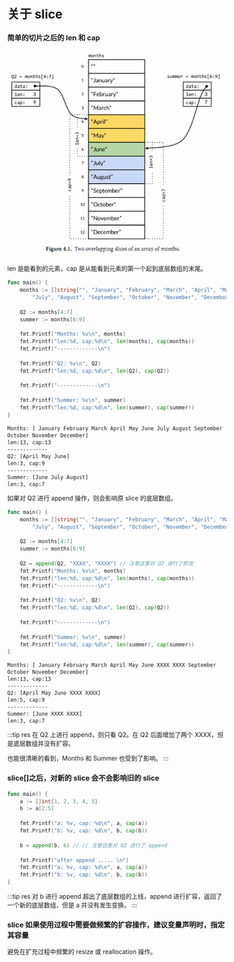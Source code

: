 # 关于 slice

### 简单的切片之后的 len 和 cap

![](./image/2022-05-12-18-03-24.png)

len 是能看到的元素，cap 是从能看到元素的第一个起到底层数组的末尾。

```go
func main() {
	months := []string{"", "January", "February", "March", "April", "May", "June",
		"July", "August", "September", "October", "November", "December"}

	Q2 := months[4:7]
	summer := months[6:9]

	fmt.Printf("Months: %v\n", months)
	fmt.Printf("len:%d, cap:%d\n", len(months), cap(months))
	fmt.Printf("-------------\n")

	fmt.Printf("Q2: %v\n", Q2)
	fmt.Printf("len:%d, cap:%d\n", len(Q2), cap(Q2))

	fmt.Printf("-------------\n")

	fmt.Printf("Summer: %v\n", summer)
	fmt.Printf("len:%d, cap:%d\n", len(summer), cap(summer))
}
```

```text
Months: [ January February March April May June July August September October November December]
len:13, cap:13
-------------
Q2: [April May June]
len:3, cap:9
-------------
Summer: [June July August]
len:3, cap:7
```

如果对 Q2 进行 append 操作，则会影响原 slice 的底层数组。

```go
func main() {
	months := []string{"", "January", "February", "March", "April", "May", "June",
		"July", "August", "September", "October", "November", "December"}

	Q2 := months[4:7]
	summer := months[6:9]

	Q2 = append(Q2, "XXXX", "XXXX") // 注意这里对 Q2 进行了修改
	fmt.Printf("Months: %v\n", months)
	fmt.Printf("len:%d, cap:%d\n", len(months), cap(months))
	fmt.Printf("-------------\n")

	fmt.Printf("Q2: %v\n", Q2)
	fmt.Printf("len:%d, cap:%d\n", len(Q2), cap(Q2))

	fmt.Printf("-------------\n")

	fmt.Printf("Summer: %v\n", summer)
	fmt.Printf("len:%d, cap:%d\n", len(summer), cap(summer))
}
```

```text
Months: [ January February March April May June XXXX XXXX September October November December]
len:13, cap:13
-------------
Q2: [April May June XXXX XXXX]
len:5, cap:9
-------------
Summer: [June XXXX XXXX]
len:3, cap:7
```

:::tip res
在 Q2 上进行 append，则只看 Q2。在 Q2 后面增加了两个 XXXX，但是底层数组并没有扩容。

也能很清晰的看到，Months 和 Summer 也受到了影响。
:::

### slice[]之后，对新的 slice 会不会影响旧的 slice

```go
func main() {
	a := []int{1, 2, 3, 4, 5}
	b := a[2:5]

	fmt.Printf("a: %v, cap: %d\n", a, cap(a))
	fmt.Printf("b: %v, cap: %d\n", b, cap(b))

	b = append(b, 6) // // 注意这里对 Q2 进行了 append

	fmt.Printf("after append ..... \n")
	fmt.Printf("a: %v, cap: %d\n", a, cap(a))
	fmt.Printf("b: %v, cap: %d\n", b, cap(b))
}
```

:::tip res
对 b 进行 append 超出了底层数组的上线，append 进行扩容，返回了一个新的底层数组，但是 a 并没有发生变换。
:::

### slice 如果使用过程中需要做频繁的扩容操作，建议变量声明时，指定其容量

避免在扩充过程中频繁的 resize 或 reallocation 操作。